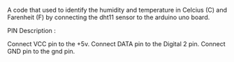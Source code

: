 A code that used to identify the humidity and temperature in Celcius (C) and Farenheit (F)  by  connecting the dht11 sensor to the arduino uno board.

PIN Description :

Connect VCC pin  to the +5v.
Connect DATA pin to the Digital 2 pin.
Connect GND pin to  the  gnd pin.
